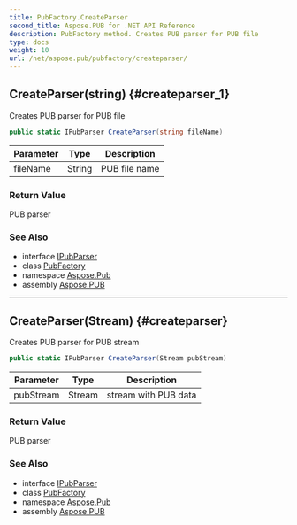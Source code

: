 ```yaml
---
title: PubFactory.CreateParser
second_title: Aspose.PUB for .NET API Reference
description: PubFactory method. Creates PUB parser for PUB file
type: docs
weight: 10
url: /net/aspose.pub/pubfactory/createparser/
---
```

## CreateParser(string) {#createparser_1}

Creates PUB parser for PUB file

```csharp
public static IPubParser CreateParser(string fileName)
```

| Parameter | Type | Description |
| --- | --- | --- |
| fileName | String | PUB file name |

### Return Value

PUB parser

### See Also

* interface [IPubParser](../../ipubparser/)
* class [PubFactory](../)
* namespace [Aspose.Pub](../../pubfactory/)
* assembly [Aspose.PUB](../../../)

---

## CreateParser(Stream) {#createparser}

Creates PUB parser for PUB stream

```csharp
public static IPubParser CreateParser(Stream pubStream)
```

| Parameter | Type | Description |
| --- | --- | --- |
| pubStream | Stream | stream with PUB data |

### Return Value

PUB parser

### See Also

* interface [IPubParser](../../ipubparser/)
* class [PubFactory](../)
* namespace [Aspose.Pub](../../pubfactory/)
* assembly [Aspose.PUB](../../../)


